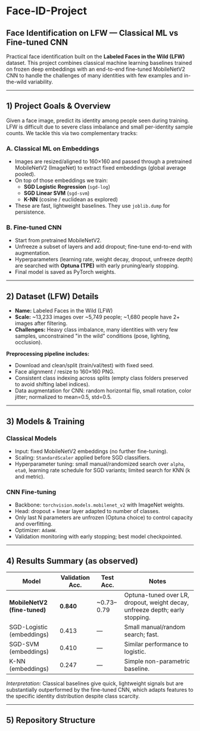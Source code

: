 # Face-ID-Project

## Face Identification on LFW — Classical ML vs Fine-tuned CNN

Practical face identification built on the **Labeled Faces in the Wild (LFW)** dataset. This project combines classical machine learning baselines trained on frozen deep embeddings with an end-to-end fine-tuned MobileNetV2 CNN to handle the challenges of many identities with few examples and in-the-wild variability.

---

## 1) Project Goals & Overview

Given a face image, predict its identity among people seen during training. LFW is difficult due to severe class imbalance and small per-identity sample counts. We tackle this via two complementary tracks:

### A. Classical ML on Embeddings
- Images are resized/aligned to 160×160 and passed through a pretrained MobileNetV2 (ImageNet) to extract fixed embeddings (global average pooled).  
- On top of those embeddings we train:
  - **SGD Logistic Regression** (`sgd-log`)
  - **SGD Linear SVM** (`sgd-svm`)
  - **K-NN** (cosine / euclidean as explored)
- These are fast, lightweight baselines. They use `joblib.dump` for persistence.

### B. Fine-tuned CNN
- Start from pretrained MobileNetV2.
- Unfreeze a subset of layers and add dropout; fine-tune end-to-end with augmentation.
- Hyperparameters (learning rate, weight decay, dropout, unfreeze depth) are searched with **Optuna (TPE)** with early pruning/early stopping.
- Final model is saved as PyTorch weights.

---

## 2) Dataset (LFW) Details

- **Name:** Labeled Faces in the Wild (LFW)  
- **Scale:** ~13,233 images over ~5,749 people; ~1,680 people have 2+ images after filtering.  
- **Challenges:** Heavy class imbalance, many identities with very few samples, unconstrained "in the wild" conditions (pose, lighting, occlusion).

**Preprocessing pipeline includes:**
- Download and clean/split (train/val/test) with fixed seed.
- Face alignment / resize to 160×160 PNG.
- Consistent class indexing across splits (empty class folders preserved to avoid shifting label indices).
- Data augmentation for CNN: random horizontal flip, small rotation, color jitter; normalized to mean=0.5, std=0.5.

---

## 3) Models & Training

### Classical Models
- Input: fixed MobileNetV2 embeddings (no further fine-tuning).
- Scaling: `StandardScaler` applied before SGD classifiers.
- Hyperparameter tuning: small manual/randomized search over `alpha`, `eta0`, learning rate schedule for SGD variants; limited search for KNN (k and metric).

### CNN Fine-tuning
- Backbone: `torchvision.models.mobilenet_v2` with ImageNet weights.
- Head: dropout + linear layer adapted to number of classes.
- Only last N parameters are unfrozen (Optuna choice) to control capacity and overfitting.
- Optimizer: `AdamW`.
- Validation monitoring with early stopping; best model checkpointed.

---

## 4) Results Summary (as observed)

| Model                     | Validation Acc. | Test Acc.       | Notes |
|--------------------------|-----------------|-----------------|-------|
| **MobileNetV2 (fine-tuned)** | **0.840**       | ~0.73–0.79      | Optuna-tuned over LR, dropout, weight decay, unfreeze depth; early stopping. |
| SGD-Logistic (embeddings) | 0.413           | —               | Small manual/random search; fast. |
| SGD-SVM (embeddings)      | 0.410           | —               | Similar performance to logistic. |
| K-NN (embeddings)         | 0.247           | —               | Simple non-parametric baseline. |

*Interpretation:* Classical baselines give quick, lightweight signals but are substantially outperformed by the fine-tuned CNN, which adapts features to the specific identity distribution despite class scarcity.

---

## 5) Repository Structure


